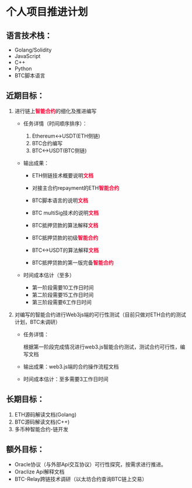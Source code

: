 # 个人项目推进计划

## 语言技术栈：

- Golang/Solidity
- JavaScript
- C++
- Python
- BTC脚本语言

## 近期目标：

1. 进行链上<font color=#FF0033>**智能合约**</font>的细化及推进编写

   - 任务详情（时间顺序排序）：

     1. Ethereum<->USDT(ETH侧链)
     2. BTC合约编写
     3. BTC<->USDT(BTC侧链)

   - 输出成果：

     - ETH侧链技术概要说明<font color=#FF0033>**文档**</font>
     - 对接主合约repayment的ETH<font color=#FF0033>**智能合约**</font>



     - BTC脚本语言的说明<font color=#FF0033>**文档**</font>
     - BTC multiSig技术的说明<font color=#FF0033>**文档**</font>
     - BTC抵押贷款的算法解释<font color=#FF0033>**文档**</font>
     - BTC抵押贷款的初级<font color=#FF0033>**智能合约**</font>



     - BTC<->USDT的算法解释<font color=#FF0033>**文档**</font>
     - BTC抵押贷款的第一版完备<font color=#FF0033>**智能合约**</font>

   - 时间成本估计（至多）

     - 第一阶段需要10工作日时间
     - 第二阶段需要15工作日时间
     - 第三阶段需要6工作日时间

2. 对编写的智能合约进行Web3js端的可行性测试（目前只做对ETH合约的测试计划，BTC未调研）

   - 任务详情：

     根据第一阶段完成情况进行web3.js智能合约测试，测试合约可行性，编写文档

   - 输出成果：web3.js端的合约操作流程文档

   - 时间成本估计：至多需要3工作日时间

## 长期目标：

1. ETH源码解读文档(Golang)
2. BTC源码解读文档(C++)
3. 多币种智能合约-链开发

## 额外目标：

- Oracle协议（与外部Api交互协议）可行性探究，按需求进行推进。
- Oraclize Api解释文档
- BTC-Relay跨链技术调研（以太坊合约查询BTC链上交易）

